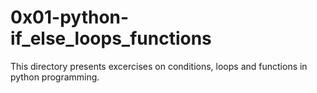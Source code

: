 # 0x01-python-if\_else\_loops\_functions

This directory presents excercises on conditions, loops and functions in python programming.

